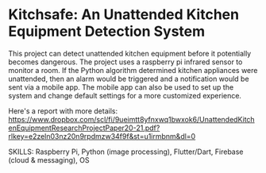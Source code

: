 # Kitchsafe: An Unattended Kitchen Equipment Detection System
 
This project can detect unattended kitchen equipment before it potentially becomes dangerous. The project uses a raspberry pi infrared sensor to monitor a room. If the Python algorithm determined kitchen appliances were unattended, then an alarm would be triggered and a notification would be sent via a mobile app. The mobile app can also be used to set up the system and change default settings for a more customized experience. 

Here's a report with more details: https://www.dropbox.com/scl/fi/9ueimtt8yfnxwq1bwxok6/UnattendedKitchenEquipmentResearchProjectPaper20-21.pdf?rlkey=e2zeln03nz20n9rpdmzw34f9f&st=u1irmbnm&dl=0

SKILLS: Raspberry Pi, Python (image processing), Flutter/Dart, Firebase (cloud & messaging), OS
